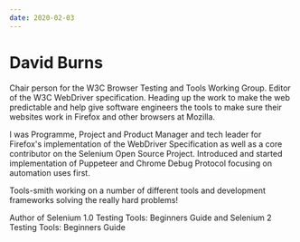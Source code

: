 ```yaml
---
date: 2020-02-03
---
```


# David Burns

Chair person for the W3C Browser Testing and Tools Working Group. Editor of the W3C WebDriver specification. Heading up the work to make the web predictable and help give software engineers the tools to make sure their websites work in Firefox and other browsers at Mozilla. 

I was Programme, Project and Product Manager and tech leader for Firefox's implementation of the WebDriver Specification as well as a core contributor on the Selenium Open Source Project. Introduced and started implementation of Puppeteer and Chrome Debug Protocol focusing on automation uses first.

Tools-smith working on a number of different tools and development frameworks solving the really hard problems!

Author of Selenium 1.0 Testing Tools: Beginners Guide and Selenium 2 Testing Tools: Beginners Guide